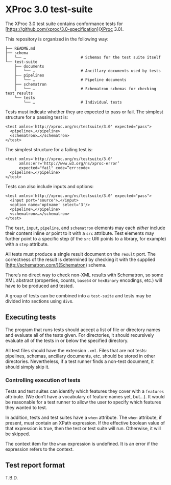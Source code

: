 # XProc 3.0 test-suite

The XProc 3.0 test suite contains conformance tests for
[https://github.com/xproc/3.0-specification](XProc 3.0).

This repository is organized in the following way:

```
├── README.md
├── schema
│   └── …                        # Schemas for the test suite itself
└── test-suite
    ├── documents
    │   └── …                    # Ancillary documents used by tests
    ├── pipelines
    │   └── …                    # Pipeline documents
    ├── schematron
    │   └── …                    # Schematron schemas for checking test results
    └── tests
        └── …                    # Individual tests
```

Tests must indicate whether they are expected to pass or fail. The
simplest structure for a passing test is:

```
<test xmlns='http://xproc.org/ns/testsuite/3.0' expected="pass">
  <pipeline>…</pipeline>
  <schematron>…</schematron>
</test>
```

The simplest structure for a failing test is:

```
<test xmlns='http://xproc.org/ns/testsuite/3.0'
      xmlns:err='http://www.w3.org/ns/xproc-error’
      expected="fail" code=”err:code>
  <pipeline>…</pipeline>
</test>
```

Tests can also include inputs and options:

```
<test xmlns='http://xproc.org/ns/testsuite/3.0' expected="pass">
  <input port='source'>…</input>
  <option name='optname' select='3'/>
  <pipeline>…</pipeline>
  <schematron>…</schematron>
</test>
```

The `test`, `input`, `pipeline`, and `schematron` elements may each _either_
include their content inline _or_ point to it with a `src` attribute. Test elements
may further point to a specific step (if the `src` URI points to a library, for example)
with a `step` attribute.

All tests must produce a single result document on the `result` port. The correctness
of the result is determined by checking it with the supplied
[http://schematron.com/](Schematron) schema.

There’s no direct way to check non-XML results with Schematron, so some XML abstract
(properties, counts, `base64` or `hexBinary` encodings, etc.) will have to be produced
and tested.

A group of tests can be combined into a `test-suite` and tests may be divided into
sections using `div`s.

## Executing tests

The program that runs tests should accept a list of file or directory names
and evaluate all of the tests given. For directories, it should recursively
evaluate all of the tests in or below the specified directory.

All test files should have the extension `.xml`. Files that are not
tests: pipelines, schemas, ancillary documents, etc. should be stored
in other directories. Nevertheless, if a test runner finds a non-test
document, it should simply skip it.

### Controlling execution of tests

Tests and test suites can identify which features they cover with a
`features` attribute. (We don’t have a vocabulary of feature names
yet, but…). It would be reasonable for a test runner to allow the user
to specify which features they wanted to test.

In addition, tests and test suites have a `when` attribute. The `when`
attribute, if present, must contain an XPath expression. If the
effective boolean value of that expression is true, then the test or
test suite will run. Otherwise, it will be skipped.

The context item for the `when` expression is undefined. It is an
error if the expression refers to the context.

## Test report format

T.B.D.

